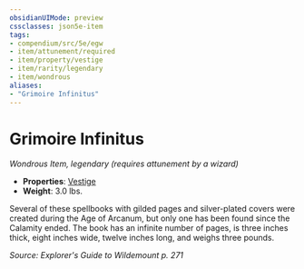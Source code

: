 ```yaml
---
obsidianUIMode: preview
cssclasses: json5e-item
tags:
- compendium/src/5e/egw
- item/attunement/required
- item/property/vestige
- item/rarity/legendary
- item/wondrous
aliases: 
- "Grimoire Infinitus"
---
```

# Grimoire Infinitus
*Wondrous Item, legendary (requires attunement by a wizard)*  

- **Properties**: [Vestige](/Systems/5e/rules/item-properties.md#Vestige)
- **Weight**: 3.0 lbs.

Several of these spellbooks with gilded pages and silver-plated covers were created during the Age of Arcanum, but only one has been found since the Calamity ended. The book has an infinite number of pages, is three inches thick, eight inches wide, twelve inches long, and weighs three pounds.

*Source: Explorer's Guide to Wildemount p. 271*